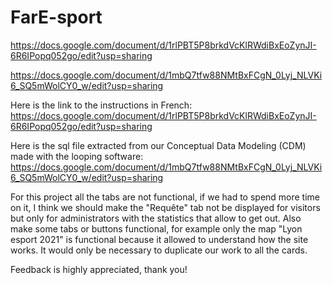 # FarE-sport

https://docs.google.com/document/d/1rlPBT5P8brkdVcKlRWdiBxEoZynJI-6R6IPopq052go/edit?usp=sharing

https://docs.google.com/document/d/1mbQ7tfw88NMtBxFCgN_0Lyj_NLVKi6_SQ5mWolCY0_w/edit?usp=sharing


Here is the link to the instructions in French: 
https://docs.google.com/document/d/1rlPBT5P8brkdVcKlRWdiBxEoZynJI-6R6IPopq052go/edit?usp=sharing


Here is the sql file extracted from our Conceptual Data Modeling (CDM) made with the looping software: 
https://docs.google.com/document/d/1mbQ7tfw88NMtBxFCgN_0Lyj_NLVKi6_SQ5mWolCY0_w/edit?usp=sharing



For this project all the tabs are not functional, if we had to spend more time on it, I think we should make the  "Requête" tab not be displayed for visitors but only for administrators with the statistics that allow to get out. Also make some tabs or buttons functional, for example only the map "Lyon esport 2021" is functional because it allowed to understand how the site works. It would only be necessary to duplicate our work to all the cards.

Feedback is highly appreciated, thank you!
